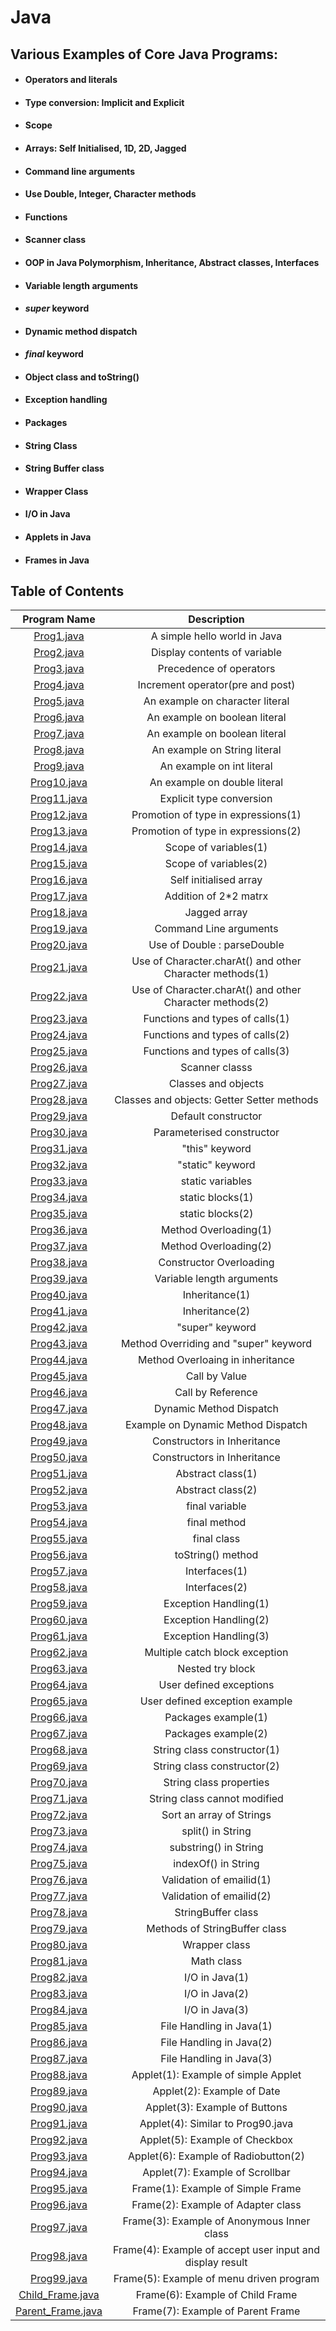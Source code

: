 # Java

## Various Examples of Core Java Programs:

* #### Operators and literals
* #### Type conversion: Implicit and Explicit
* #### Scope
* #### Arrays: Self Initialised, 1D, 2D, Jagged
* #### Command line arguments
* #### Use Double, Integer, Character methods
* #### Functions
* #### Scanner class
* #### OOP in Java Polymorphism, Inheritance, Abstract classes, Interfaces
* #### Variable length arguments
* #### <i>super</i> keyword
* #### Dynamic method dispatch
* #### <i>final</i> keyword
* #### Object class and toString()
* #### Exception handling
* #### Packages
* #### String Class
* #### String Buffer class
* #### Wrapper Class
* #### I/O in Java
* #### Applets in Java
* #### Frames in Java


## Table of Contents

| Program Name                     | Description                          |
| :-----------------------------:  | :--------------------------------:   |
|[Prog1.java](Programs/Prog1.java)  | A simple hello world in Java|
|[Prog2.java](Programs/Prog2.java)  | Display contents of variable|
|[Prog3.java](Programs/Prog3.java)  | Precedence of operators|
|[Prog4.java](Programs/Prog4.java)  | Increment operator(pre and post)|
|[Prog5.java](Programs/Prog5.java)  | An example on character literal|
|[Prog6.java](Programs/Prog6.java)  |An example on boolean literal|
|[Prog7.java](Programs/Prog7.java)  |An example on boolean literal|
|[Prog8.java](Programs/Prog8.java)  | An example on String literal|
|[Prog9.java](Programs/Prog9.java)  |An example on int literal|
|[Prog10.java](Programs/Prog10.java)|An example on double literal|
|[Prog11.java](Programs/Prog11.java)| Explicit type conversion|
|[Prog12.java](Programs/Prog12.java)|Promotion of type in expressions(1)|
|[Prog13.java](Programs/Prog13.java)|Promotion of type in expressions(2)|
|[Prog14.java](Programs/Prog14.java)|Scope of variables(1)|
|[Prog15.java](Programs/Prog15.java)|Scope of variables(2)|
|[Prog16.java](Programs/Prog16.java)|Self initialised array|
|[Prog17.java](Programs/Prog17.java)|Addition of 2*2 matrx|
|[Prog18.java](Programs/Prog18.java)|Jagged array|
|[Prog19.java](Programs/Prog19.java)|Command Line arguments|
|[Prog20.java](Programs/Prog20.java)|Use of Double : parseDouble|
|[Prog21.java](Programs/Prog21.java)|Use of Character.charAt() and other Character methods(1)|
|[Prog22.java](Programs/Prog22.java)|Use of Character.charAt() and other Character methods(2)|
|[Prog23.java](Programs/Prog23.java)|Functions and types of calls(1)|
|[Prog24.java](Programs/Prog24.java)|Functions and types of calls(2)|
|[Prog25.java](Programs/Prog25.java)|Functions and types of calls(3)|
|[Prog26.java](Programs/Prog26.java)|Scanner classs|
|[Prog27.java](Programs/Prog27.java)|Classes and objects|
|[Prog28.java](Programs/Prog28.java)|Classes and objects: Getter Setter methods|
|[Prog29.java](Programs/Prog29.java)|Default constructor|
|[Prog30.java](Programs/Prog30.java)|Parameterised constructor|
|[Prog31.java](Programs/Prog31.java)|"this" keyword|
|[Prog32.java](Programs/Prog32.java)|"static" keyword|
|[Prog33.java](Programs/Prog33.java)|static variables|
|[Prog34.java](Programs/Prog34.java)|static blocks(1)|
|[Prog35.java](Programs/Prog35.java)|static blocks(2)|
|[Prog36.java](Programs/Prog36.java)|Method Overloading(1)|
|[Prog37.java](Programs/Prog37.java)|Method Overloading(2)|
|[Prog38.java](Programs/Prog38.java)|Constructor Overloading|
|[Prog39.java](Programs/Prog39.java)|Variable length arguments|
|[Prog40.java](Programs/Prog40.java)|Inheritance(1)|
|[Prog41.java](Programs/Prog41.java)|Inheritance(2)|
|[Prog42.java](Programs/Prog42.java)|"super" keyword|
|[Prog43.java](Programs/Prog43.java)|Method Overriding and "super" keyword|
|[Prog44.java](Programs/Prog44.java)|Method Overloaing in inheritance|
|[Prog45.java](Programs/Prog45.java)|Call by Value|
|[Prog46.java](Programs/Prog46.java)|Call by Reference|
|[Prog47.java](Programs/Prog47.java)|Dynamic Method Dispatch|
|[Prog48.java](Programs/Prog48.java)|Example on Dynamic Method Dispatch|
|[Prog49.java](Programs/Prog49.java)|Constructors in Inheritance|
|[Prog50.java](Programs/Prog50.java)|Constructors in Inheritance|
|[Prog51.java](Programs/Prog51.java)|Abstract class(1)|
|[Prog52.java](Programs/Prog52.java)|Abstract class(2)|
|[Prog53.java](Programs/Prog53.java)|final variable|
|[Prog54.java](Programs/Prog54.java)|final method|
|[Prog55.java](Programs/Prog55.java)|final class|
|[Prog56.java](Programs/Prog56.java)|toString() method|
|[Prog57.java](Programs/Prog57.java)|Interfaces(1)|
|[Prog58.java](Programs/Prog58.java)|Interfaces(2)|
|[Prog59.java](Programs/Prog59.java)|Exception Handling(1)|
|[Prog60.java](Programs/Prog60.java)|Exception Handling(2)|
|[Prog61.java](Programs/Prog61.java)|Exception Handling(3)|
|[Prog62.java](Programs/Prog62.java)|Multiple catch block exception|
|[Prog63.java](Programs/Prog63.java)|Nested try block|
|[Prog64.java](Programs/Prog64.java)|User defined exceptions|
|[Prog65.java](Programs/Prog65.java)|User defined exception example|
|[Prog66.java](Programs/Prog66.java)|Packages example(1)|
|[Prog67.java](Programs/Prog67.java)|Packages example(2)|
|[Prog68.java](Programs/Prog68.java)|String class constructor(1)|
|[Prog69.java](Programs/Prog69.java)|String class constructor(2)|
|[Prog70.java](Programs/Prog70.java)|String class properties|
|[Prog71.java](Programs/Prog71.java)|String class cannot modified|
|[Prog72.java](Programs/Prog72.java)|Sort an array of Strings|
|[Prog73.java](Programs/Prog73.java)|split() in String|
|[Prog74.java](Programs/Prog74.java)|substring() in String|
|[Prog75.java](Programs/Prog75.java)|indexOf() in String|
|[Prog76.java](Programs/Prog76.java)|Validation of emailid(1)|
|[Prog77.java](Programs/Prog77.java)|Validation of emailid(2)|
|[Prog78.java](Programs/Prog78.java)|StringBuffer class|
|[Prog79.java](Programs/Prog79.java)|Methods of StringBuffer class|
|[Prog80.java](Programs/Prog80.java)|Wrapper class|
|[Prog81.java](Programs/Prog81.java)|Math class|
|[Prog82.java](Programs/Prog82.java)|I/O in Java(1)|
|[Prog83.java](Programs/Prog83.java)|I/O in Java(2)|
|[Prog84.java](Programs/Prog84.java)|I/O in Java(3)|
|[Prog85.java](Programs/Prog85.java)|File Handling in Java(1)|
|[Prog86.java](Programs/Prog86.java)|File Handling in Java(2)|
|[Prog87.java](Programs/Prog87.java)|File Handling in Java(3)|
|[Prog88.java](Programs/Prog88.java)|Applet(1): Example of simple Applet|
|[Prog89.java](Programs/Prog89.java)|Applet(2): Example of Date|
|[Prog90.java](Programs/Prog90.java)|Applet(3): Example of Buttons|
|[Prog91.java](Programs/Prog91.java)|Applet(4): Similar to Prog90.java|
|[Prog92.java](Programs/Prog92.java)|Applet(5): Example of Checkbox|
|[Prog93.java](Programs/Prog93.java)|Applet(6): Example of Radiobutton(2)|
|[Prog94.java](Programs/Prog94.java)|Applet(7): Example of Scrollbar|
|[Prog95.java](Programs/Prog95.java)|Frame(1): Example of Simple Frame|
|[Prog96.java](Programs/Prog96.java)|Frame(2): Example of Adapter class|
|[Prog97.java](Programs/Prog97.java)|Frame(3): Example of Anonymous Inner class|
|[Prog98.java](Programs/Prog98.java)|Frame(4): Example of accept user input and display result|
|[Prog99.java](Programs/Prog99.java)|Frame(5): Example of menu driven program|
|[Child_Frame.java](Programs/Child_Frame.java)|Frame(6): Example of Child Frame|
|[Parent_Frame.java](Programs/Parent_Frame.java)|Frame(7): Example of Parent Frame|
